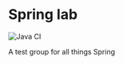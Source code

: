 # Spring lab

![Java CI](https://github.com/jbeaken/spring-lab/workflows/Java%20CI/badge.svg)

A test group for all things Spring
